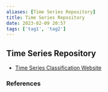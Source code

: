 ```yaml
---
aliases: [Time Series Repository]
title: Time Series Repository
date: 2023-02-09 20:57
tags: ['tag1', 'tag2']
---
```


## Time Series Repository

- [Time Series Classification Website](http://www.timeseriesclassification.com/index.php)

### References
